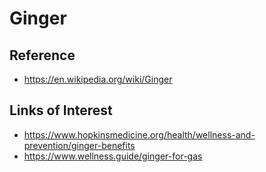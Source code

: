 # Ginger

## Reference

* https://en.wikipedia.org/wiki/Ginger

## Links of Interest

* https://www.hopkinsmedicine.org/health/wellness-and-prevention/ginger-benefits
* https://www.wellness.guide/ginger-for-gas
